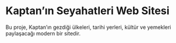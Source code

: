 # Kaptan’ın Seyahatleri Web Sitesi

Bu proje, Kaptan’ın gezdiği ülkeleri, tarihi yerleri, kültür ve yemekleri paylaşacağı modern bir sitedir.
